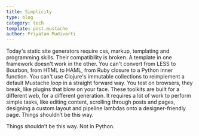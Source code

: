 ```yaml
---
title: Simplicity
type: blog
category: tech
template: post.mustache
author: Priyatam Mudivarti
---
```


Today's static site generators require css, markup, templating and programming skills. Their compatibility is broken. 
A template in one framework doesn't work in the other. You can't convert from LESS to Bourbon, from HTML to HAML,
from Ruby closure to a Python inner function. You can't use Clojure's immutable collections to reimplement a default 
Mustache _loop_ in a straight forward way. You test on browsers, they break, like plugins that blow on your face. 
These toolkits are built for a different web, for a different generation. It requires a lot of work to perform simple 
tasks, like editing content, scrolling through posts and pages, designing a custom layout and pipeline lambdas onto 
a designer-friendly page. Things shouldn’t be this way.

Things shouldn’t be this way. Not in Python.
